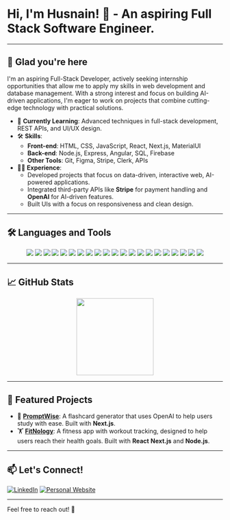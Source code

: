 # Hi, I'm Husnain! 👋 - An aspiring **Full Stack Software Engineer.**

---

## 🚀 Glad you're here 

I'm an aspiring Full-Stack Developer, actively seeking internship opportunities that allow me to apply my skills in web development and database management. With a strong interest and focus on building AI-driven applications, I'm eager to work on projects that combine cutting-edge technology with practical solutions.

- 🌱 **Currently Learning**: Advanced techniques in full-stack development, REST APIs, and UI/UX design.
- 🛠️ **Skills**: 
  - **Front-end**: HTML, CSS, JavaScript, React, Next.js, MaterialUI
  - **Back-end**: Node.js, Express, Angular, SQL, Firebase
  - **Other Tools**: Git, Figma, Stripe, Clerk, APIs 
- 👨‍💻 **Experience**: 
  - Developed projects that focus on data-driven, interactive web, AI-powered applications.
  - Integrated third-party APIs like **Stripe** for payment handling and **OpenAI** for AI-driven features.
  - Built UIs with a focus on responsiveness and clean design.
  
---

## 🛠 Languages and Tools

<div align="center">
  <img src="https://img.shields.io/badge/React-61DAFB?style=for-the-badge&logo=react&logoColor=black" />
  <img src="https://img.shields.io/badge/HTML5-E34F26?style=for-the-badge&logo=html5&logoColor=white" />
  <img src="https://img.shields.io/badge/CSS3-1572B6?style=for-the-badge&logo=css3&logoColor=white" />
  <img src="https://img.shields.io/badge/JavaScript-F7DF1E?style=for-the-badge&logo=javascript&logoColor=black" />
  <img src="https://img.shields.io/badge/C%2B%2B-00599C?style=for-the-badge&logo=c%2B%2B&logoColor=white" />
  <img src="https://img.shields.io/badge/TypeScript-3178C6?style=for-the-badge&logo=typescript&logoColor=white" />
  <img src="https://img.shields.io/badge/MySQL-4479A1?style=for-the-badge&logo=mysql&logoColor=white" />
  <img src="https://img.shields.io/badge/MongoDB-47A248?style=for-the-badge&logo=mongodb&logoColor=white" />
  <img src="https://img.shields.io/badge/Express.js-000000?style=for-the-badge&logo=express&logoColor=white" />
  <img src="https://img.shields.io/badge/Chart.js-FF6384?style=for-the-badge&logo=chartdotjs&logoColor=white" />
  <img src="https://img.shields.io/badge/Linux-FCC624?style=for-the-badge&logo=linux&logoColor=black" />
  <img src="https://img.shields.io/badge/Git-F05032?style=for-the-badge&logo=git&logoColor=white" />
  <img src="https://img.shields.io/badge/WordPress-21759B?style=for-the-badge&logo=wordpress&logoColor=white" />
  <img src="https://img.shields.io/badge/Node.js-339933?style=for-the-badge&logo=nodedotjs&logoColor=white" />
  <img src="https://img.shields.io/badge/Redux-764ABC?style=for-the-badge&logo=redux&logoColor=white" />
  <img src="https://img.shields.io/badge/Tailwind%20CSS-06B6D4?style=for-the-badge&logo=tailwindcss&logoColor=white" />
  <img src="https://img.shields.io/badge/Material--UI-0081CB?style=for-the-badge&logo=mui&logoColor=white" />
  <img src="https://img.shields.io/badge/D3.js-F9A03C?style=for-the-badge&logo=d3dotjs&logoColor=black" />
  <img src="https://img.shields.io/badge/Java-007396?style=for-the-badge&logo=java&logoColor=white" />
  <img src="https://img.shields.io/badge/PostgreSQL-4169E1?style=for-the-badge&logo=postgresql&logoColor=white" />
  <img src="https://img.shields.io/badge/Figma-F24E1E?style=for-the-badge&logo=figma&logoColor=white" />
</div>

---

## 📈 GitHub Stats

<div align="center">
  <img height="180em" src="https://github-readme-stats.vercel.app/api/top-langs/?username=boiledpotatoe&layout=compact&theme=radical" />
</div>

---

## 🌟 Featured Projects

- 🚀 **[PromptWise](https://promptwise-first.vercel.app)**: A flashcard generator that uses OpenAI to help users study with ease. Built with **Next.js**.
- 🏋️ **[FitNology](https://fitnologyy.vercel.app)**: A fitness app with workout tracking, designed to help users reach their health goals. Built with **React** **Next.js** and **Node.js**.

---

## 📫 Let's Connect!

[![LinkedIn](https://img.shields.io/badge/-LinkedIn-blue?style=for-the-badge&logo=linkedin&logoColor=white)](https://www.linkedin.com/in/husnain-khaliq-5414b9277)
[![Personal Website](https://img.shields.io/badge/-Website-red?style=for-the-badge&logo=google-chrome&logoColor=white)](https://husnain-landingpage.vercel.app)

---

Feel free to reach out! 🚀
